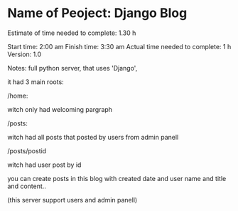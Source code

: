 # Name of Peoject: Django Blog

Estimate of time needed to complete: 1.30 h

Start time: 2:00 am
Finish time: 3:30 am
Actual time needed to complete: 1 h
Version: 1.0

Notes:
full python server, that uses 'Django',

it had 3 main roots:

/home:

witch only had welcoming pargraph

/posts:

witch had all posts that posted by users from admin panell

/posts/postid

witch had user post by id


you can create posts in this blog with created date and user name and title and content..


(this server support users and admin panell)
